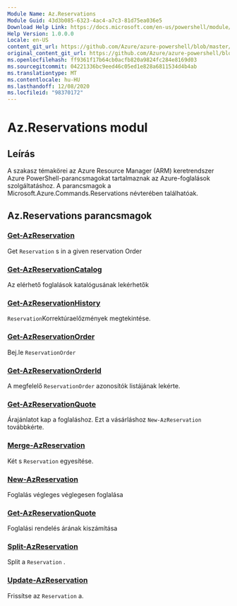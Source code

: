 ```yaml
---
Module Name: Az.Reservations
Module Guid: 43d3b085-6323-4ac4-a7c3-81d75ea036e5
Download Help Link: https://docs.microsoft.com/en-us/powershell/module/az.reservations
Help Version: 1.0.0.0
Locale: en-US
content_git_url: https://github.com/Azure/azure-powershell/blob/master/src/Reservations/Reservations/help/Az.Reservations.md
original_content_git_url: https://github.com/Azure/azure-powershell/blob/master/src/Reservations/Reservations/help/Az.Reservations.md
ms.openlocfilehash: ff9361f17b64cb0acfb820a9824fc284e8169d03
ms.sourcegitcommit: 04221336bc9eed46c05ed1e828a6811534d4b4ab
ms.translationtype: MT
ms.contentlocale: hu-HU
ms.lasthandoff: 12/08/2020
ms.locfileid: "98370172"
---
```

# Az.Reservations modul
## Leírás
A szakasz témakörei az Azure Resource Manager (ARM) keretrendszer Azure PowerShell-parancsmagokat tartalmaznak az Azure-foglalások szolgáltatáshoz. A parancsmagok a Microsoft.Azure.Commands.Reservations névterében találhatóak.

## Az.Reservations parancsmagok
### [Get-AzReservation](Get-AzReservation.md)
Get `Reservation` s in a given reservation Order

### [Get-AzReservationCatalog](Get-AzReservationCatalog.md)
Az elérhető foglalások katalógusának lekérhetők

### [Get-AzReservationHistory](Get-AzReservationHistory.md)
`Reservation`Korrektúraelőzmények megtekintése.

### [Get-AzReservationOrder](Get-AzReservationOrder.md)
Bej.le `ReservationOrder`

### [Get-AzReservationOrderId](Get-AzReservationOrderId.md)
A megfelelő `ReservationOrder` azonosítók listájának lekérte.

### [Get-AzReservationQuote](Get-AzReservationQuote.md)
Árajánlatot kap a foglaláshoz. Ezt a vásárláshoz `New-AzReservation` továbbkérte.

### [Merge-AzReservation](Merge-AzReservation.md)
Két s `Reservation` egyesítése.

### [New-AzReservation](New-AzReservation.md)
Foglalás végleges véglegesen foglalása

### [Get-AzReservationQuote](Get-AzReservationQuote.md)
Foglalási rendelés árának kiszámítása

### [Split-AzReservation](Split-AzReservation.md)
Split a `Reservation` .

### [Update-AzReservation](Update-AzReservation.md)
Frissítse az `Reservation` a.

